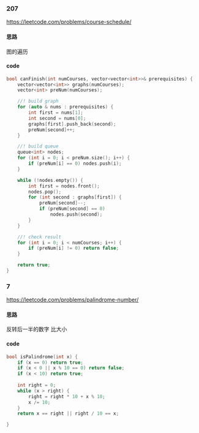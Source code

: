 ### 207
https://leetcode.com/problems/course-schedule/

#### 思路
图的遍历

#### code
```cpp
bool canFinish(int numCourses, vector<vector<int>>& prerequisites) {
	vector<vector<int>> graphs(numCourses);
	vector<int> preNum(numCourses);

	//! build graph
	for (auto & nums : prerequisites) {
		int first = nums[1];
		int second = nums[0];
		graphs[first].push_back(second);
		preNum[second]++;
 	}

	//! build queue
	queue<int> nodes;
	for (int i = 0; i < preNum.size(); i++) {
		if (preNum[i] == 0) nodes.push(i);
	}

	while (!nodes.empty()) {
		int first = nodes.front();
		nodes.pop();
		for (int second : graphs[first]) {
			preNum[second]--;
			if (preNum[second] == 0)
				nodes.push(second);
		} 
	}

	//! check result
	for (int i = 0; i < numCourses; i++) {
		if (preNum[i] != 0) return false;
	}

	return true;
}

```

### 7
https://leetcode.com/problems/palindrome-number/

#### 思路
反转后一半的数字 比大小
#### code
```cpp
bool isPalindrome(int x) {
    if (x == 0) return true;
	if (x < 0 || x % 10 == 0) return false;
	if (x < 10) return true;
	
	int right = 0;
	while (x > right) {
		right = right * 10 + x % 10;
		x /= 10;
	}
	return x == right || right / 10 == x;

}
```
